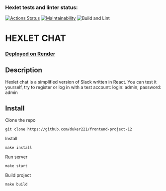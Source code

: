 ### Hexlet tests and linter status:

[![Actions Status](https://github.com/duker221/frontend-project-12/actions/workflows/hexlet-check.yml/badge.svg)](https://github.com/duker221/frontend-project-12/actions)
[![Maintainability](https://api.codeclimate.com/v1/badges/ce67ee9d7cf7d02bc6c0/maintainability)](https://codeclimate.com/github/duker221/frontend-project-12/maintainability)
![Build and Lint](https://github.com/duker221/frontend-project-12/actions/workflows/workflow.yml/badge.svg)




# HEXLET CHAT

### [Deployed on Render](https://chat-du6i.onrender.com/)

## Description

Hexlet chat is a simplified version of Slack written in React. You can test it yourself, try to register or log in with a test account: login: admin; password: admin

## Install

Clone the repo

```
git clone https://github.com/duker221/frontend-project-12
```

Install

```
make install
```

Run server

```
make start
```

Build project

```
make build
```
